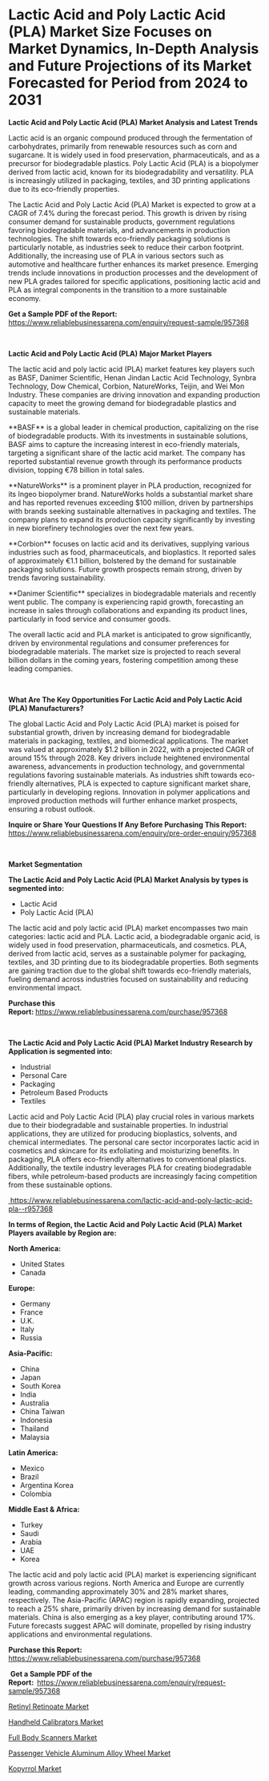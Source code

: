 <p><h1>Lactic Acid and Poly Lactic Acid (PLA) Market Size Focuses on Market Dynamics, In-Depth Analysis and Future Projections of its Market Forecasted for Period from 2024 to 2031</h1></p><p><strong>Lactic Acid and Poly Lactic Acid (PLA) Market Analysis and Latest Trends</strong></p>
<p><p>Lactic acid is an organic compound produced through the fermentation of carbohydrates, primarily from renewable resources such as corn and sugarcane. It is widely used in food preservation, pharmaceuticals, and as a precursor for biodegradable plastics. Poly Lactic Acid (PLA) is a biopolymer derived from lactic acid, known for its biodegradability and versatility. PLA is increasingly utilized in packaging, textiles, and 3D printing applications due to its eco-friendly properties.</p><p>The Lactic Acid and Poly Lactic Acid (PLA) Market is expected to grow at a CAGR of 7.4% during the forecast period. This growth is driven by rising consumer demand for sustainable products, government regulations favoring biodegradable materials, and advancements in production technologies. The shift towards eco-friendly packaging solutions is particularly notable, as industries seek to reduce their carbon footprint. Additionally, the increasing use of PLA in various sectors such as automotive and healthcare further enhances its market presence. Emerging trends include innovations in production processes and the development of new PLA grades tailored for specific applications, positioning lactic acid and PLA as integral components in the transition to a more sustainable economy.</p></p>
<p><strong>Get a Sample PDF of the Report:&nbsp;</strong> <a href="https://www.reliablebusinessarena.com/enquiry/request-sample/957368">https://www.reliablebusinessarena.com/enquiry/request-sample/957368</a></p>
<p>&nbsp;</p>
<p><strong>Lactic Acid and Poly Lactic Acid (PLA) Major Market Players</strong></p>
<p><p>The lactic acid and poly lactic acid (PLA) market features key players such as BASF, Danimer Scientific, Henan Jindan Lactic Acid Technology, Synbra Technology, Dow Chemical, Corbion, NatureWorks, Teijin, and Wei Mon Industry. These companies are driving innovation and expanding production capacity to meet the growing demand for biodegradable plastics and sustainable materials.</p><p>**BASF** is a global leader in chemical production, capitalizing on the rise of biodegradable products. With its investments in sustainable solutions, BASF aims to capture the increasing interest in eco-friendly materials, targeting a significant share of the lactic acid market. The company has reported substantial revenue growth through its performance products division, topping €78 billion in total sales.</p><p>**NatureWorks** is a prominent player in PLA production, recognized for its Ingeo biopolymer brand. NatureWorks holds a substantial market share and has reported revenues exceeding $100 million, driven by partnerships with brands seeking sustainable alternatives in packaging and textiles. The company plans to expand its production capacity significantly by investing in new biorefinery technologies over the next few years.</p><p>**Corbion** focuses on lactic acid and its derivatives, supplying various industries such as food, pharmaceuticals, and bioplastics. It reported sales of approximately €1.1 billion, bolstered by the demand for sustainable packaging solutions. Future growth prospects remain strong, driven by trends favoring sustainability.</p><p>**Danimer Scientific** specializes in biodegradable materials and recently went public. The company is experiencing rapid growth, forecasting an increase in sales through collaborations and expanding its product lines, particularly in food service and consumer goods.</p><p>The overall lactic acid and PLA market is anticipated to grow significantly, driven by environmental regulations and consumer preferences for biodegradable materials. The market size is projected to reach several billion dollars in the coming years, fostering competition among these leading companies.</p></p>
<p>&nbsp;</p>
<p><strong>What Are The Key Opportunities For Lactic Acid and Poly Lactic Acid (PLA) Manufacturers?</strong></p>
<p><p>The global Lactic Acid and Poly Lactic Acid (PLA) market is poised for substantial growth, driven by increasing demand for biodegradable materials in packaging, textiles, and biomedical applications. The market was valued at approximately $1.2 billion in 2022, with a projected CAGR of around 15% through 2028. Key drivers include heightened environmental awareness, advancements in production technology, and governmental regulations favoring sustainable materials. As industries shift towards eco-friendly alternatives, PLA is expected to capture significant market share, particularly in developing regions. Innovation in polymer applications and improved production methods will further enhance market prospects, ensuring a robust outlook.</p></p>
<p><strong>Inquire or Share Your Questions If Any Before Purchasing This Report:</strong> <a href="https://www.reliablebusinessarena.com/enquiry/pre-order-enquiry/957368">https://www.reliablebusinessarena.com/enquiry/pre-order-enquiry/957368</a></p>
<p>&nbsp;</p>
<p><strong>Market Segmentation</strong></p>
<p><strong>The Lactic Acid and Poly Lactic Acid (PLA) Market Analysis by types is segmented into:</strong></p>
<p><ul><li>Lactic Acid</li><li>Poly Lactic Acid (PLA)</li></ul></p>
<p><p>The lactic acid and poly lactic acid (PLA) market encompasses two main categories: lactic acid and PLA. Lactic acid, a biodegradable organic acid, is widely used in food preservation, pharmaceuticals, and cosmetics. PLA, derived from lactic acid, serves as a sustainable polymer for packaging, textiles, and 3D printing due to its biodegradable properties. Both segments are gaining traction due to the global shift towards eco-friendly materials, fueling demand across industries focused on sustainability and reducing environmental impact.</p></p>
<p><strong>Purchase this Report:&nbsp;</strong><a href="https://www.reliablebusinessarena.com/purchase/957368">https://www.reliablebusinessarena.com/purchase/957368</a></p>
<p>&nbsp;</p>
<p><strong>The Lactic Acid and Poly Lactic Acid (PLA) Market Industry Research by Application is segmented into:</strong></p>
<p><ul><li>Industrial</li><li>Personal Care</li><li>Packaging</li><li>Petroleum Based Products</li><li>Textiles</li></ul></p>
<p><p>Lactic acid and Poly Lactic Acid (PLA) play crucial roles in various markets due to their biodegradable and sustainable properties. In industrial applications, they are utilized for producing bioplastics, solvents, and chemical intermediates. The personal care sector incorporates lactic acid in cosmetics and skincare for its exfoliating and moisturizing benefits. In packaging, PLA offers eco-friendly alternatives to conventional plastics. Additionally, the textile industry leverages PLA for creating biodegradable fibers, while petroleum-based products are increasingly facing competition from these sustainable options.</p></p>
<p><a href="https://www.reliablebusinessarena.com/lactic-acid-and-poly-lactic-acid-pla--r957368">&nbsp;https://www.reliablebusinessarena.com/lactic-acid-and-poly-lactic-acid-pla--r957368</a></p>
<p><strong>In terms of Region, the Lactic Acid and Poly Lactic Acid (PLA) Market Players available by Region are:</strong></p>
<p>
    <p> <strong> North America: </strong>
        <ul>
            <li>United States</li>
            <li>Canada</li>
        </ul>
        </p> 
    <p> <strong> Europe: </strong>
        <ul>
            <li>Germany</li>
            <li>France</li>
            <li>U.K.</li>
            <li>Italy</li>
            <li>Russia</li>
        </ul>
        </p> 
    <p> <strong> Asia-Pacific: </strong>
        <ul>
            <li>China</li>
            <li>Japan</li>
            <li>South Korea</li>
            <li>India</li>
            <li>Australia</li>
            <li>China Taiwan</li>
            <li>Indonesia</li>
            <li>Thailand</li>
            <li>Malaysia</li>
        </ul>
        </p> 
    <p> <strong> Latin America: </strong>
        <ul>
            <li>Mexico</li>
            <li>Brazil</li>
            <li>Argentina Korea</li>
            <li>Colombia</li>
        </ul>
        </p> 
    <p> <strong> Middle East & Africa: </strong>
        <ul>
            <li>Turkey</li>
            <li>Saudi</li>
            <li>Arabia</li>
            <li>UAE</li>
            <li>Korea</li>
        </ul>
    </p>
    </p>
<p><p>The lactic acid and poly lactic acid (PLA) market is experiencing significant growth across various regions. North America and Europe are currently leading, commanding approximately 30% and 28% market shares, respectively. The Asia-Pacific (APAC) region is rapidly expanding, projected to reach a 25% share, primarily driven by increasing demand for sustainable materials. China is also emerging as a key player, contributing around 17%. Future forecasts suggest APAC will dominate, propelled by rising industry applications and environmental regulations.</p></p>
<p><strong>Purchase this Report: </strong><a href="https://www.reliablebusinessarena.com/purchase/957368">https://www.reliablebusinessarena.com/purchase/957368</a></p>
<p>&nbsp;<strong>Get a Sample PDF of the Report:&nbsp;&nbsp;</strong><a href="https://www.reliablebusinessarena.com/enquiry/request-sample/957368">https://www.reliablebusinessarena.com/enquiry/request-sample/957368</a></p>
<p><strong></strong></p>
<p><p><a href="https://medium.com/@priscillaalexist47/the-retinyl-retinoate-market-has-grown-significantly-as-a-result-of-several-important-causes-f6545739f0b1">Retinyl Retinoate Market</a></p><p><a href="https://www.linkedin.com/pulse/comprehensive-look-product-type-thermocouple-calibratorsmultifunctional-3lqpc?trackingId=kLohqFLPSnaHWkUcVR84Wg%3D%3D">Handheld Calibrators Market</a></p><p><a href="https://github.com/olyy49keyt/Market-Research-Report-List-1/blob/main/full-body-scanners-market.md">Full Body Scanners Market</a></p><p><a href="https://issuu.com/reportprime-2/docs/passenger-vehicle-aluminum-alloy-wh_421225b5909f0c">Passenger Vehicle Aluminum Alloy Wheel Market</a></p><p><a href="https://medium.com/@priscillaalexist47/the-global-kopyrrol-market-is-expected-to-witness-a-compound-annual-growth-rate-cagr-of-7-5-56fec4d8342d">Kopyrrol Market</a></p></p>